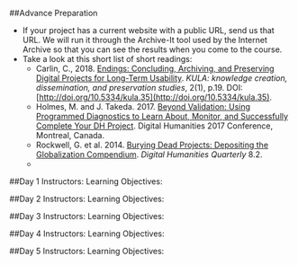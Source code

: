 ##Advance Preparation

 - If your project has a current website with a public URL, send us that URL. We will run it through the Archive-It tool used by the Internet Archive so that you can see the results when you come to the course.
 - Take a look at this short list of short readings:
   -  Carlin, C., 2018. [Endings: Concluding, Archiving, and Preserving Digital Projects for Long-Term Usability](https://kula.uvic.ca/articles/10.5334/kula.35/). *KULA: knowledge creation, dissemination, and preservation studies*, 2(1), p.19. DOI: [http://doi.org/10.5334/kula.35](http://doi.org/10.5334/kula.35).
   - Holmes, M. and J. Takeda. 2017. [Beyond Validation: Using Programmed Diagnostics to Learn About, Monitor, and Successfully Complete Your DH Project](https://dh2017.adho.org/abstracts/140/140.pdf). Digital Humanities 2017 Conference, Montreal, Canada.
   - Rockwell, G. et al. 2014. [Burying Dead Projects: Depositing the Globalization Compendium](http://digitalhumanities.org:8081/dhq/vol/8/2/000179/000179.html). *Digital Humanities Quarterly* 8.2.
   - 

##Day 1
Instructors: 
Learning Objectives: 

##Day 2
Instructors: 
Learning Objectives: 

##Day 3
Instructors: 
Learning Objectives:

##Day 4
Instructors:
Learning Objectives:

##Day 5
Instructors:
Learning Objectives:
